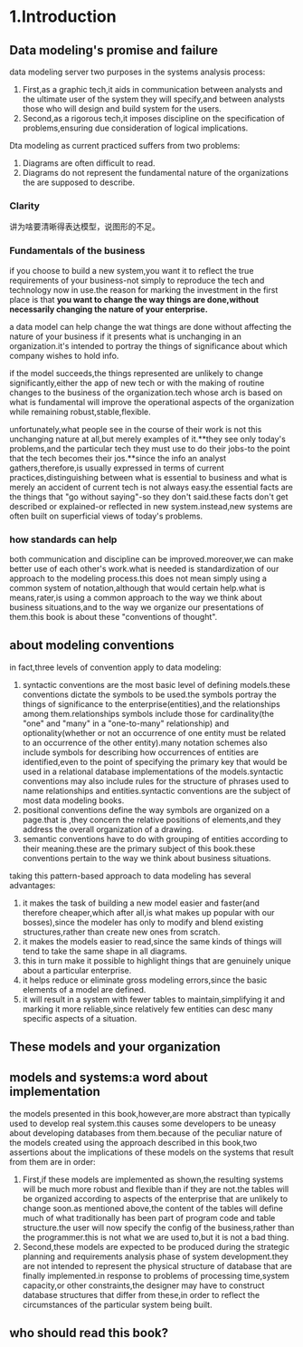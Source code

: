 # 1.Introduction

## Data modeling's promise and failure

data modeling server two purposes in the systems analysis process:

1. First,as a graphic tech,it aids in communication between analysts and the ultimate user of the system they will specify,and between analysts those who will design and build system for the users.
2. Second,as a rigorous tech,it imposes discipline on the specification of problems,ensuring due consideration of logical implications.

Dta modeling as current practiced suffers from two problems:

1. Diagrams are often difficult to read.
2. Diagrams do not represent the fundamental nature of the organizations the are supposed to describe.

### Clarity

讲为啥要清晰得表达模型，说图形的不足。

### Fundamentals of the business

if you choose to build a new system,you want it to reflect the true requirements of your business-not simply to reproduce the tech and technology now in use.the reason for marking the investment in the first place is that **you want to change the way things are done,without necessarily changing the nature of your enterprise.**

a data model can help change the wat things are done without affecting the nature of your business if it presents what is unchanging in an organization.it's intended to portray the things of significance about which company wishes to hold info.

if the model succeeds,the things represented are unlikely to change significantly,either the app of new tech or with the making of routine changes to the business of the organization.tech whose arch is based on what is fundamental will improve the operational aspects of the organization while remaining robust,stable,flexible.

unfortunately,what people see in the course of their work is not this unchanging nature at all,but merely examples of it.**they see only today's problems,and the particular tech they must use to do their jobs-to the point that the tech becomes their jos.**since the info an analyst gathers,therefore,is usually expressed in terms of current practices,distinguishing between what is essential to business and what is merely an accident of current tech is not always easy.the essential facts are the things that "go without saying"-so they don't said.these facts don't get described or explained-or reflected in new system.instead,new systems are often built on superficial views of today's problems.

### how standards can help

both communication and discipline can be improved.moreover,we can make better use of each other's work.what is needed is standardization of our approach to the modeling process.this does not mean simply using a common system of notation,although that would certain help.what is means,rater,is using a common approach to the way we think about business situations,and to the way we organize our presentations of them.this book is about these "conventions of thought".

## about modeling conventions

in fact,three levels of convention apply to data modeling:

1. syntactic conventions are the most basic level of defining models.these conventions dictate the symbols to be used.the symbols portray the things of significance to the enterprise(entities),and the relationships among them.relationships symbols include those for cardinality(the "one" and "many" in a "one-to-many" relationship) and optionality(whether or not an occurrence of one entity must be related to an occurrence of the other entity).many notation schemes also include symbols for describing how occurrences of entities are identified,even to the point of specifying the primary key that would be used in a relational database implementations of the models.syntactic conventions may also include rules for the structure of phrases used to name relationships and entities.syntactic conventions are the subject of most data modeling books.
2. positional conventions define the way symbols are organized on a page.that is ,they concern the relative positions of elements,and they address the overall organization of a drawing.
3. semantic conventions have to do with grouping of entities according to their meaning.these are the primary subject of this book.these conventions pertain to the way we think about business situations.

taking this pattern-based approach to data modeling has several advantages:

1. it makes the task of building a new model easier and faster(and therefore cheaper,which after all,is what makes up popular with our bosses),since the modeler has only to modify and blend existing structures,rather than create new ones from scratch.
2. it makes the models easier to read,since the same kinds of things will tend to take the same shape in all diagrams.
3. this in turn make it possible to highlight things that are genuinely unique about a particular enterprise.
4. it helps reduce or eliminate gross modeling errors,since the basic elements of a model are defined.
5. it will result in a system with fewer tables to maintain,simplifying it and marking it more reliable,since relatively few entities can desc many specific aspects of a situation.

## These models and your organization

## models and systems:a word about implementation

the models presented in this book,however,are more abstract than typically used to develop real system.this causes some developers to be uneasy about developing databases from them.because of the peculiar nature of the models created using the approach described in this book,two assertions about the implications of these models on the systems that result from them are in order:

1. First,if these models are implemented as shown,the resulting systems will be much more robust and flexible than if they are not.the tables will be organized according to aspects of the enterprise that are unlikely to change soon.as mentioned above,the content of the tables will define much of what traditionally has been part of program code and table structure.the user will now specify the config of the business,rather than the programmer.this is not what we are used to,but it is not a bad thing.
2. Second,these models are expected to be produced during the strategic planning and requirements analysis phase of system development.they are not intended to represent the physical structure of database that are finally implemented.in response to problems of processing time,system capacity,or other constraints,the designer may have to construct database structures that differ from these,in order to reflect the circumstances of the particular system being built.

## who should read this book?
